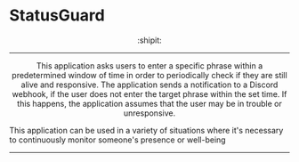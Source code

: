 # StatusGuard


<p align="center">
  :shipit:
</p>

<hr>
<p align="center">
  This application asks users to enter a specific phrase within a predetermined window of time in order to periodically check if they are still alive and responsive. The application sends a notification to a Discord webhook, if the user does not enter the target phrase within the set time. If this happens, the application assumes that the user may be in trouble or unresponsive.

This application can be used in a variety of situations where it's necessary to continuously monitor someone's presence or well-being
</p>
<hr>
